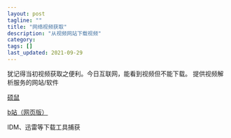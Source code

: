 ```yaml
---
layout: post
tagline: ""
title: "网络视频获取"
description: "从视频网站下载视频"
category: 
tags: []
last_updated: 2021-09-29
---
```

犹记得当初视频获取之便利。今日互联网，能看到视频但不能下载。
提供视频解析服务的网站/软件

[硕鼠](flycd.com)

[b站（网页版）](bilibili.iiilab.com)

IDM、迅雷等下载工具捕获

